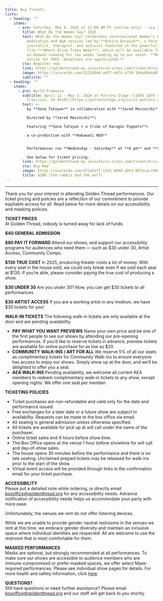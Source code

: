 ```yaml
---
title: Buy Tickets
lists:
  - heading: ""
    items:
      - pre: Saturday, May 8, 2025 at 11:00 AM PT (online only) - via Zoom Webinar
        title: What Do the Women Say? 2025
        text: What Do the Women Say? celebrates International Women’s Day with a guided
          meditation and Q&A session led by **Ashira Darwish**, a Palestinian
          journalist, therapist, and activist featured in the powerful
          film ***Where Olive Trees Weep***, which will be available for
          on-demand viewing for two weeks leading up to our event. **Register
          online for FREE. Donations are appreciated.**
        cta: Register now
        link: https://goldenthread.my.salesforce-sites.com/ticket/#/events/a0SRh000006rg45MAA
        image: https://ucarecdn.com/52220944-a4f7-44f4-a739-1b4a4864a054/
        subtitle: ""
  - heading: ""
    items:
      - pre: W﻿orld Premiere
        subtitle: April 11 - May 3, 2024 at Potrero Stage ([1695 18th Street, San
          Francisco, CA 94107](https://potrerostage.org/visit-potrero-stage/))
        text: >-
          by **Sona Tatoyan** in collaboration with **Jared Mezzocchi**\

          Directed by **Jared Mezzocchi**\

          Featuring **Sona Tatoyan + a tribe of Karagöz Puppets**\

          a co-production with **Hakawati NGO**


          Performances run **Wednesday - Saturday** at **8 pm** and **Sundays** at **3 pm.**\

          S﻿ee below for ticket pricing.
        link: https://goldenthread.my.salesforce-sites.com/ticket/#/events/a0SRh000006rev7MAA
        cta: Buy Now
        image: https://ucarecdn.com/47242aff-12e5-4699-a043-0b7bcac7d468/
        title: AZAD (the rabbit and the wolf)
---
```



- - -

Thank you for your interest in attending Golden Thread performances. Our ticket pricing and policies are a reflection of our commitment to provide equitable access for all. Read below for more details on our accessibility and masking policies.

**TICKET PRICES** \
At Golden Thread, nobody is turned away for lack of funds.

**$40 GENERAL ADMISSION** 

**$80 PAY IT FORWARD** Attend our shows, and support our accessibility programs for audiences who need them — such as $30 under 30, Artist Access, Community Comps.

**$130 TRUE COST** In 2025, producing theater costs a lot of money. With every seat in the house sold, we could only break even if we sold each seat at $130. If you’re able, please consider paying the true cost of producing a show.   

**$30 UNDER 30** Are you under 30? Now, you can get $30 tickets to all performances. 

**$30 ARTIST ACCESS** If you are a working artist in any medium, we have $30 tickets for you!

**WALK-IN TICKETS** The following walk-in tickets are only available at the door and are pending availability.

* **PAY WHAT YOU WANT PREVIEWS** Name your own price and be one of the first people to see our shows by attending our pre-opening performances. If you’d like to reserve tickets in advance, preview tickets are available for online purchase for as low as $20.
* **COMMUNITY WALK-INS / ART FOR ALL** We reserve 5% of all our seats as complimentary tickets for Community Walk-ins to ensure everyone has access to enjoy our shows. Simply show up at the door, and we’ll be delighted to offer you a seat.
* **AEA WALK-INS** Pending availability, we welcome all current AEA members to redeem complimentary walk-in tickets to any show, except opening nights. We offer one seat per member.

**TICKETING POLICIES**

* Ticket purchases are non-refundable and valid only for the date and performance issued.
* Free exchanges for a later date or a future show are subject to availability. Requests can be made to the box office via email.
* All seating is general admission unless otherwise specified.
* All tickets are available for pick up at will call under the name of the purchaser.
* Online ticket sales end 4 hours before show time.
* The Box Office opens at the venue 1 hour before showtime for will call and day-of-show sales.
* The house opens 30 minutes before the performance and there is no late seating. Unclaimed prepaid tickets may be released for walk-ins prior to the start of the show.
* Virtual event access will be provided through links in the confirmation email for your ticket purchase.

**ACCESSIBILITY**\
Please put a detailed note while ordering, or directly email [boxoffice@goldenthread.org](mailto:boxoffice@goldenthread.org) for any accessibility needs. Advance notification of accessibility needs helps us accommodate your party with more ease. 

Unfortunately, the venues we rent do not offer listening devices.

While we are unable to provide gender neutral restrooms in the venues we rent at this time, we embrace gender diversity and maintain an inclusive space where individual identities are respected. All are welcome to use the restroom that is most comfortable for them.

**MASKED PERFORMANCES**\
Masks are optional, but strongly recommended at all performances. To make sure our shows are accessible to audience members who are immune-compromised or prefer masked spaces, we offer select Mask-required performances. Please see individual show pages for details.  For more health and safety information, click [here](https://goldenthread.org/posts/health-safety-protocols/).

**QUESTIONS?**\
Still have questions or need further assistance? Please email [boxoffice@goldenthread.org](mailto:boxoffice@goldenthread.org) and our staff will get back to you shortly.
